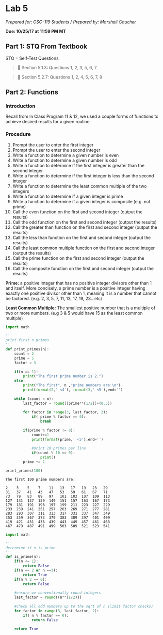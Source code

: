 # Lab 5
_Prepared for: CSC-119 Students_ /
_Prepared by: Marshall Gaucher_


**Due: 10/25/17 at 11:59 PM MT**

## Part 1: STQ From Textbook
STQ = Self-Test Questions

> :blue_book: Section 5.1.3: Questions 1, 2, 3, 5, 6, 7

> :blue_book: Section 5.2.7: Questions 1, 2, 4, 5, 6, 7, 8

## Part 2: Functions
### Introduction
Recall from In Class Program 11 & 12, we used a couple forms of functions to achieve desired results for a given routine.


### Procedure

1. Prompt the user to enter the first integer
2. Prompt the user to enter the second integer
3. Write a function to determine a given number is even
4. Write a function to determine a given number is odd
5. Write a function to determine if the first integer is greater than the second integer
6. Write a function to determine if the first integer is less than the second integer
7. Write a function to determine the least common multiple of the two integers
8. Write a function to determine if a given integer is prime
9. Write a function to determine if a given integer is composite (e.g. not prime)
10. Call the even function on the first and second integer (output the results)
11. Call the odd function on the first and second integer (output the results)
12. Call the greater than function on the first and second integer (output the results)
13. Call the less than function on the first and second integer (output the results)
14. Call the least common multiple function on the first and second integer (output the results)
15. Call the prime function on the first and second integer (output the results)
16. Call the composite function on the first and second integer (output the results)

**Prime:** a positive integer that has no positive integer divisors other than 1 and itself. More concisely, a prime number is a positive integer having exactly one positive divisor other than 1, meaning it is a number that cannot be factored. (e.g. 2, 3, 5, 7, 11, 13, 17, 19, 23...etc)

**Least Common Multiple:** The smallest positive number that is a multiple of two or more numbers. (e.g 3 & 5 would have 15 as the least common multiple)

```python
import math

'''
print first n primes
'''
def print_primes(n):
    count = 2
    prime = 5
    factor = 3
    
    if(n == 1):
        print("The first prime number is 2.")
    else:
        print("The first", n ,"prime numbers are:\n")
        print(format(2,' <4'), format(3,' <5'),end='')
    
    while (count < n):
        last_factor = round((prime**(1/2))+(0.5))
        
        for factor in range(3, last_factor, 2):
            if( prime % factor == 0):
                break
        
        if(prime % factor != 0):
            count+=1
            print(format(prime,' <5'),end='')
            
            #print 10 primes per line
            if(count % 10 == 0):
                print()
        prime += 2

print_primes(100)               

```

```
The first 100 prime numbers are:

2    3    5    7    11   13   17   19   23   29   
31   37   41   43   47   53   59   61   67   71   
73   79   83   89   97   101  103  107  109  113  
127  131  137  139  149  151  157  163  167  173  
179  181  191  193  197  199  211  223  227  229  
233  239  241  251  257  263  269  271  277  281  
283  293  307  311  313  317  331  337  347  349  
353  359  367  373  379  383  389  397  401  409  
419  421  431  433  439  443  449  457  461  463  
467  479  487  491  499  503  509  521  523  541  
```


```python
import math

'''
determine if n is prime
'''
def is_prime(n):
    if(n <= 1):
        return False
    if(n == 2 or n ==3):
        return True
    if(n % 2 == 0):
        return False
  
    #ensure we conventionally round integers
    last_factor = round((n**(1/2)))
    
    #check all odd numbers up to the sqrt of n (limit factor checks)
    for factor in range(3, last_factor, 2):
        if( n % factor == 0):
            return False
    
    return True

```
